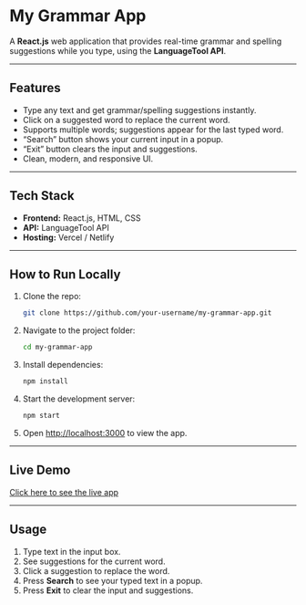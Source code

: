 # My Grammar App

A **React.js** web application that provides real-time grammar and spelling suggestions while you type, using the **LanguageTool API**.

---

## Features

- Type any text and get grammar/spelling suggestions instantly.
- Click on a suggested word to replace the current word.
- Supports multiple words; suggestions appear for the last typed word.
- “Search” button shows your current input in a popup.
- “Exit” button clears the input and suggestions.
- Clean, modern, and responsive UI.

---

## Tech Stack

- **Frontend:** React.js, HTML, CSS
- **API:** LanguageTool API
- **Hosting:** Vercel / Netlify

---

## How to Run Locally

1. Clone the repo:

   ```bash
   git clone https://github.com/your-username/my-grammar-app.git
   ```

2. Navigate to the project folder:

   ```bash
   cd my-grammar-app
   ```

3. Install dependencies:

   ```bash
   npm install
   ```

4. Start the development server:

   ```bash
   npm start
   ```

5. Open [http://localhost:3000](http://localhost:3000) to view the app.

---

## Live Demo

[Click here to see the live app](https://my-grammar-app-gamma.vercel.app/)


---

## Usage

1. Type text in the input box.
2. See suggestions for the current word.
3. Click a suggestion to replace the word.
4. Press **Search** to see your typed text in a popup.
5. Press **Exit** to clear the input and suggestions.
